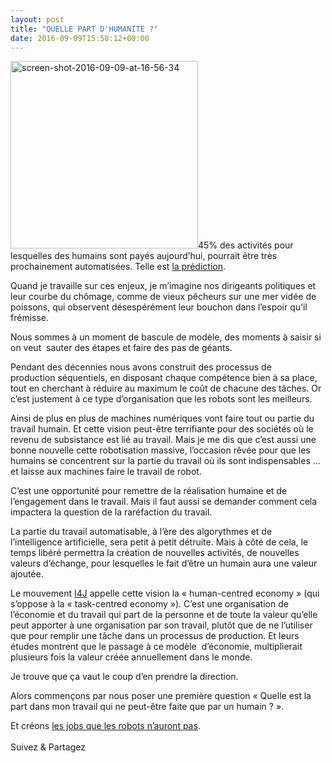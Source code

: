```yaml
---
layout: post
title: "QUELLE PART D'HUMANITE ?"
date: 2016-09-09T15:58:12+00:00
---
```

<div class="entry-content" itemprop="text">
<p class="p1"><span class="s1"><img class="alignleft size-medium wp-image-2559" src="http://www.juliecoudry.com/wp-content/uploads/2016/09/Screen-Shot-2016-09-09-at-16.56.34-300x300.png" alt="screen-shot-2016-09-09-at-16-56-34" width="300" height="300" srcset="http://www.juliecoudry.com/wp-content/uploads/2016/09/Screen-Shot-2016-09-09-at-16.56.34-300x300.png 300w, http://www.juliecoudry.com/wp-content/uploads/2016/09/Screen-Shot-2016-09-09-at-16.56.34-150x150.png 150w, http://www.juliecoudry.com/wp-content/uploads/2016/09/Screen-Shot-2016-09-09-at-16.56.34-768x771.png 768w, http://www.juliecoudry.com/wp-content/uploads/2016/09/Screen-Shot-2016-09-09-at-16.56.34-1020x1024.png 1020w, http://www.juliecoudry.com/wp-content/uploads/2016/09/Screen-Shot-2016-09-09-at-16.56.34.png 1114w" sizes="(max-width: 300px) 100vw, 300px">45% des activités pour lesquelles des humains sont payés aujourd’hui, pourrait être très prochainement automatisées. Telle est <a href="http://juliecoudry.us9.list-manage1.com/track/click?u=0f71e7ff4f52d1e15e0dadfc7&amp;id=eb2f3959fa&amp;e=69fcad35e5" target="_blank"><span class="s2">la prédiction</span></a>.</span></p>
<p class="p1"><span class="s1">Quand je travaille sur ces enjeux, je m’imagine nos dirigeants politiques et leur courbe du chômage, comme de vieux pêcheurs sur une mer vidée de poissons, qui observent désespérément leur bouchon dans l’espoir qu’il frémisse.</span></p>
<p class="p1">Nous sommes à un moment de bascule de modèle, des moments à saisir si on veut  sauter des étapes et faire des pas de géants.</p>
<p class="p1"><span class="s1">Pendant des décennies nous avons construit des processus de production séquentiels, en disposant chaque compétence bien à sa place, tout en cherchant à réduire au maximum le coût de chacune des tâches. Or c’est justement à ce type d’organisation que les robots sont les meilleurs.</span></p>
<p class="p1"><span class="s1">Ainsi de plus en plus de machines numériques vont faire tout ou partie du travail humain. Et cette vision peut-être terrifiante pour des sociétés où le revenu de subsistance est lié au travail. Mais je me dis que c’est aussi une bonne nouvelle cette robotisation massive, l’occasion rêvée pour que les humains se concentrent sur la partie du travail où ils sont indispensables … et laisse aux machines faire le travail de robot.</span></p>
<p class="p1"><span class="s1">C’est une opportunité pour remettre de la réalisation humaine et de l’engagement dans le travail. Mais il faut aussi se demander comment cela impactera la question de la raréfaction du travail.</span></p>
<p class="p1"><span class="s1">La partie du travail automatisable, à l’ère des algorythmes et de l’intelligence artificielle, sera petit à petit détruite. Mais à côté de cela, le temps libéré permettra la création de nouvelles activités, de nouvelles valeurs d’échange, pour lesquelles le fait d’être un humain aura une valeur ajoutée.</span></p>
<p class="p1"><span class="s1">Le mouvement <a href="http://juliecoudry.us9.list-manage.com/track/click?u=0f71e7ff4f52d1e15e0dadfc7&amp;id=782c3f9e53&amp;e=69fcad35e5" target="_blank"><span class="s2">I4J</span></a> appelle cette vision la « human-centred economy » (qui s’oppose à la « task-centred economy »). C’est une organisation de l’économie et du travail qui part de la personne et de toute la valeur qu’elle peut apporter à une organisation par son travail, plutôt que de ne l’utiliser que pour remplir une tâche dans un processus de production. Et leurs études montrent que le passage à ce modèle  d’économie, multiplierait plusieurs fois la valeur créée annuellement dans le monde.</span></p>
<p class="p1"><span class="s1">Je trouve que ça vaut le coup d’en prendre la direction.</span></p>
<p class="p1"><span class="s1">Alors commençons par nous poser une première question « Quelle est la part dans mon travail qui ne peut-être faite que par un humain ? ».</span></p>
<p class="p3"><span class="s3">Et créons <a href="http://juliecoudry.us9.list-manage.com/track/click?u=0f71e7ff4f52d1e15e0dadfc7&amp;id=56656ffbb1&amp;e=69fcad35e5" target="_blank"><span class="s2">les jobs que les robots n’auront pas</span></a>.</span></p>
<div class="sfsi_Sicons" style="width: 100%; display: inline-block; vertical-align: middle; text-align:left">
<div style="margin:0px 8px 0px 0px; line-height: 24px"><span>Suivez &amp; Partagez</span></div>
<div class="sfsi_socialwpr">
<div class="sf_fb" style="text-align:left;width:98px"><div class="fb-like" href="http://www.juliecoudry.com/quelle-part-dhumanite/" width="180" send="false" showfaces="false" action="like" data-share="true" data-layout="button"></div></div>
<div class="sf_twiter" style="text-align:left;float:left;width:auto"><a href="http://twitter.com/share" data-count="none" class="sr-twitter-button twitter-share-button" lang="en" data-url="http://www.juliecoudry.com/quelle-part-dhumanite/" data-text="QUELLE PART D’HUMANITE ?"></a></div>
</div>
</div>
<!--<rdf:RDF xmlns:rdf="http://www.w3.org/1999/02/22-rdf-syntax-ns#"
			xmlns:dc="http://purl.org/dc/elements/1.1/"
			xmlns:trackback="http://madskills.com/public/xml/rss/module/trackback/">
		<rdf:Description rdf:about="http://www.juliecoudry.com/quelle-part-dhumanite/"
    dc:identifier="http://www.juliecoudry.com/quelle-part-dhumanite/"
    dc:title="QUELLE PART D&rsquo;HUMANITE ?"
    trackback:ping="http://www.juliecoudry.com/quelle-part-dhumanite/trackback/" />
</rdf:RDF>-->
</div>
